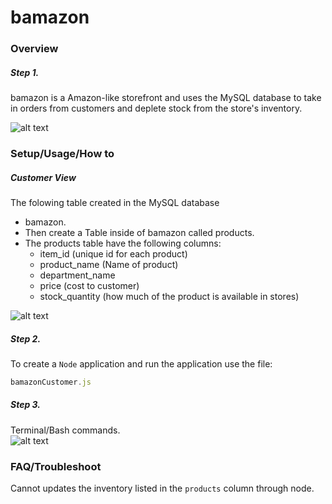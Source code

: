 # bamazon

### Overview
##### Step 1. 
bamazon is a Amazon-like storefront and uses the MySQL database to take in orders from customers and deplete stock from the store's inventory.

![alt text](https://drive.google.com/open?id=1FaDP_eTOkkG3gKvdLVcvvAl1nyX9AAaz) 

### Setup/Usage/How to 
##### Customer View
The folowing table created in the MySQL database
* bamazon.
* Then create a Table inside of bamazon called products.
* The products table have the following columns:
    * item_id (unique id for each product)
    * product_name (Name of product)
    * department_name
    * price (cost to customer)
    * stock_quantity (how much of the product is available in stores)

![alt text](https://recordit.co/CCaOObvsKr.gif)    

##### Step 2. 
To  create a `Node` application and run the application use the file:  
```javascript
bamazonCustomer.js
```  

##### Step 3.  
Terminal/Bash commands.  
![alt text](https://recordit.co/UiZLdJiS6Z.gif) 

### FAQ/Troubleshoot  
Cannot updates the inventory listed in the `products` column through node.








 







